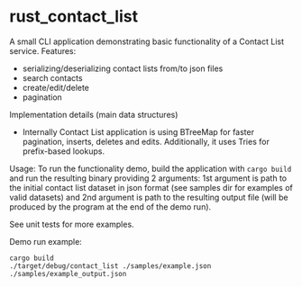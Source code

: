 # rust_contact_list
A small CLI application demonstrating basic functionality of a Contact List service.
Features:
* serializing/deserializing contact lists from/to json files
* search contacts
* create/edit/delete
* pagination

Implementation details (main data structures)
* Internally Contact List application is using BTreeMap for faster pagination, inserts, deletes and edits. Additionally, it uses Tries for prefix-based lookups. 


Usage:
To run the functionality demo, build the application with `cargo build` and run the resulting binary providing 2 arguments: 1st argument is path to the initial contact list dataset in json format (see samples dir for examples of valid datasets) and 2nd argument is path to the resulting output file (will be produced by the program at the end of the demo run).

See unit tests for more examples.

Demo run example:

```
cargo build
./target/debug/contact_list ./samples/example.json ./samples/example_output.json
```
